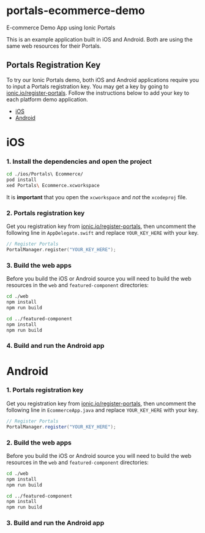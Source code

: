 # portals-ecommerce-demo
E-commerce Demo App using Ionic Portals

This is an example application built in iOS and Android. Both are using the same web resources for their Portals.

## Portals Registration Key

To try our Ionic Portals demo, both iOS and Android applications require you to input a Portals registration key. You may get a key by going to [ionic.io/register-portals](https://ionic.io/register-portals). Follow the instructions below to add your key to each platform demo application.

- [iOS](#ios)
- [Android](#android)

# iOS
### 1. Install the dependencies and open the project
```bash
cd ./ios/Portals\ Ecommerce/
pod install
xed Portals\ Ecommerce.xcworkspace
```

It is **important** that you open the `xcworkspace` and _not_ the `xcodeproj` file.

### 2. Portals registration key
Get you registration key from [ionic.io/register-portals](https://ionic.io/register-portals), then uncomment the following line in `AppDelegate.swift` and replace `YOUR_KEY_HERE` with your key.
```Swift
// Register Portals
PortalManager.register("YOUR_KEY_HERE");
```

### 3. Build the web apps
Before you build the iOS or Android source you will need to build the web resources in the `web` and `featured-component` directories:
```bash
cd ./web
npm install
npm run build

cd ../featured-component
npm install
npm run build
```

### 4. Build and run the Android app


# Android
### 1. Portals registration key

Get you registration key from [ionic.io/register-portals](https://ionic.io/register-portals), then uncomment the following line in `EcommerceApp.java` and replace `YOUR_KEY_HERE` with your key.

```Java
// Register Portals
PortalManager.register("YOUR_KEY_HERE");
```



### 2. Build the web apps
Before you build the iOS or Android source you will need to build the web resources in the `web` and `featured-component` directories:
```bash
cd ./web
npm install
npm run build

cd ../featured-component
npm install
npm run build
```

### 3. Build and run the Android app
